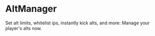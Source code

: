 # AltManager
Set alt limits, whitelist ips, instantly kick alts, and more: Manage your player's alts now.

